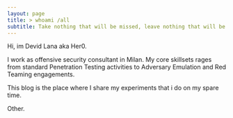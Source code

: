 ```yaml
---
layout: page
title: > whoami /all
subtitle: Take nothing that will be missed, leave nothing that will be noticed.
---
```


Hi, im Devid Lana aka Her0.



I work as offensive security consultant in Milan.
My core skillsets rages from standard Penetration Testing activities to Adversary Emulation and Red Teaming engagements.

This blog is the place where I share my experiments that i do on my spare time.


Other.
